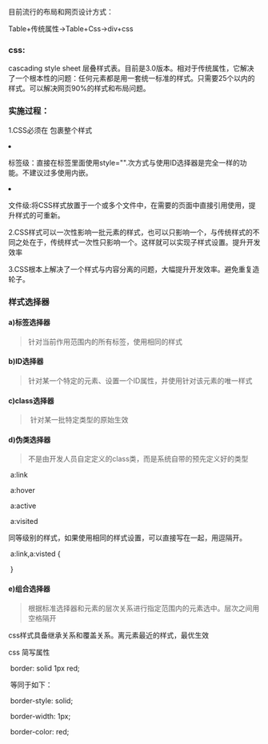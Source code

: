 目前流行的布局和网页设计方式：

Table+传统属性->Table+Css->div+css 

### css: 

cascading style sheet 层叠样式表。目前是3.0版本。相对于传统属性，它解决了一个根本性的问题：任何元素都是用一套统一标准的样式。只需要25个以内的样式。可以解决网页90%的样式和布局问题。

### 实施过程：

1.CSS必须在 <style>标记中使用，通常情况下有三种样式的位置：

- 页面级：在页面的<head>标签中插入CSS样式，以<style></style>包裹整个样式


- 标签级：直接在标签里面使用style="".次方式与使用ID选择器是完全一样的功能。不建议过多使用内嵌。


- 文件级:将CSS样式放置于一个或多个文件中，在需要的页面中直接引用使用，提升样式的可重新。


2.CSS样式可以一次性影响一批元素的样式，也可以只影响一个，与传统样式的不同之处在于，传统样式一次性只影响一个。这样就可以实现子样式设置。提升开发效率

3.CSS根本上解决了一个样式与内容分离的问题，大幅提升开发效率。避免重复造轮子。

### 样式选择器

#### 	a)标签选择器

> 针对当前作用范围内的所有标签，使用相同的样式

#### 	b)ID选择器

> 针对某一个特定的元素、设置一个ID属性，并使用针对该元素的唯一样式

#### 	c)class选择器

> ​	针对某一批特定类型的原始生效

#### 	d)伪类选择器



> 不是由开发人员自定定义的class类，而是系统自带的预先定义好的类型

​		a:link 

​		a:hover 

​		a:active 

​		a:visited 

同等级别的样式，如果使用相同的样式设置，可以直接写在一起，用逗隔开。

​	a:link,a:visted {

​	}

####   e)组合选择器 

> 根据标准选择器和元素的层次关系进行指定范围内的元素选中。层次之间用空格隔开



css样式具备继承关系和覆盖关系。离元素最近的样式，最优生效

css 简写属性

​	border: solid 1px red;

​	等同于如下：

​	border-style: solid;

​	border-width: 1px;

​	border-color: red;